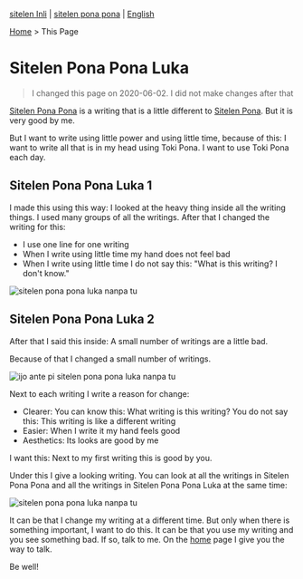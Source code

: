 [sitelen Inli](https://joelthomastr.github.io/tokipona/sitelen-pona-pona-luka_si) | [<span class="spp">sitelen pona pona</span>](https://joelthomastr.github.io/tokipona/sitelen-pona-pona-luka_spp) | [English](https://joelthomastr.github.io/tokipona/sitelen-pona-pona-luka_en)

[Home](https://joelthomastr.github.io/tokipona) > This Page

# Sitelen Pona Pona Luka
> I changed this page on 2020-06-02. I did not make changes after that

[Sitelen Pona Pona](https://jackhumbert.github.io/sitelen-pona-pona/) is a writing that is a little different to [Sitelen Pona](http://tokipona.net/tp/janpije/hieroglyphs.php). But it is very good by me.

But I want to write using little power and using little time, because of this: I want to write all that is in my head using Toki Pona. I want to use Toki Pona each day.

## Sitelen Pona Pona Luka 1

I made this using this way: I looked at the heavy thing inside all the writing things. I used many groups of all the writings. After that I changed the writing for this:

 - I use one line for one writing
 - When I write using little time my hand does not feel bad
 - When I write using little time I do not say this: "What is this writing? I don't know."

![sitelen pona pona luka nanpa tu](https://joelthomastr.github.io/tokipona/sppl-v1.png)

## Sitelen Pona Pona Luka 2

After that I said this inside: A small number of writings are a little bad.

Because of that I changed a small number of writings.

![ijo ante pi sitelen pona pona luka nanpa tu](https://joelthomastr.github.io/tokipona/sppl-v2-differences.png)

Next to each writing I write a reason for change:
- Clearer: You can know this: What writing is this writing? You do not say this: This writing is like a different writing
- Easier: When I write it my hand feels good
- Aesthetics: Its looks are good by me

I want this: Next to my first writing this is good by you.

Under this I give a looking writing. You can look at all the writings in Sitelen Pona Pona and all the writings in Sitelen Pona Pona Luka at the same time:

![sitelen pona pona luka nanpa tu](https://joelthomastr.github.io/tokipona/sppl-v2-basic.jpg)

It can be that I change my writing at a different time. But only when there is something important, I want to do this. It can be that you use my writing and you see something bad. If so, talk to me. On the [home](https://joelthomastr.github.io/tokipona/READMEen) page I give you the way to talk.

Be well!
